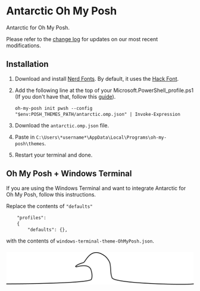 # Antarctic Oh My Posh
Antarctic for Oh My Posh.

Please refer to the [change log](https://github.com/AntarcticTheme/Oh-My-Posh/blob/main/CHANGELOG.md) for updates on our most recent modifications.

## Installation 
1. Download and install [Nerd Fonts](https://www.nerdfonts.com/font-downloads). By default, it uses the [Hack Font](https://www.programmingfonts.org/#hack).
2. Add the following line at the top of your Microsoft.PowerShell_profile.ps1 (If you don't have that, follow this [guide](https://lazyadmin.nl/powershell/powershell-profile/)).

    ```pwsh
    oh-my-posh init pwsh --config "$env:POSH_THEMES_PATH/antarctic.omp.json" | Invoke-Expression
    ```

3. Download the `antarctic.omp.json` file.
4. Paste in `C:\Users\*username*\AppData\Local\Programs\oh-my-posh\themes`.
5. Restart your terminal and done.

## Oh My Posh + Windows Terminal
If you are using the Windows Terminal and want to integrate Antarctic for Oh My Posh, follow this instructions.

Replace the contents of `"defaults"`
```pwsh
    "profiles": 
    {
        "defaults": {},
```
with the contents of `windows-terminal-theme-OhMyPosh.json`.

<h3 align="center">
  <img src="https://github.com/AntarcticTheme/.github/blob/main/images/footer.png" alt="Footer"/><br/>
</h3>